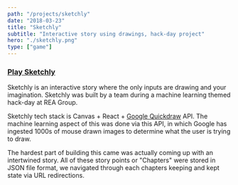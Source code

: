 ```yaml
---
path: "/projects/sketchly"
date: "2018-03-23"
title: "Sketchly"
subtitle: "Interactive story using drawings, hack-day project"
hero: "./sketchly.png"
type: ["game"]
---
```


### [Play Sketchly](https://sketchly.netlify.com/)

Sketchly is an interactive story where the only inputs are drawing and your imagination. Sketchly was built by a team during a machine learning themed hack-day at REA Group.

Sketchly tech stack is Canvas + React + [Google Quickdraw](https://quickdraw.withgoogle.com/) API. The machine learning aspect of this was done via this API, in which Google has ingested 1000s of mouse drawn images to determine what the user is trying to draw.

The hardest part of building this came was actually coming up with an intertwined story. All of these story points or "Chapters" were stored in JSON file format, we navigated through each chapters keeping and kept state via URL redirections.
